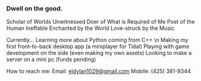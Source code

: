 ### Dwell on the good.

Scholar of Worlds Unwitnessed
Doer of What is Required of Me
Poet of the Human Ineffable
Enchanted by the World
Love-struck by the Music

Currently...
Learning more about Python coming from C++ \n
Making my first front-to-back desktop app (a miniplayer for Tidal)
Playing with game development on the side (even making my own assets)
Looking to make a server on a mini pc (funds pending)

How to reach me: Email: ejdylan1029@gmail.com Mobile: (425) 381-9344

<!--
**doncigma/doncigma** is a ✨ _special_ ✨ repository because its `README.md` (this file) appears on your GitHub profile.

Here are some ideas to get you started:

- 🔭 I’m currently working on ...
- 🌱 I’m currently learning ...
- 👯 I’m looking to collaborate on ...
- 🤔 I’m looking for help with ...
- 💬 Ask me about ...
- 📫 How to reach me: ...
- 😄 Pronouns: ...
- ⚡ Fun fact: ...
-->
